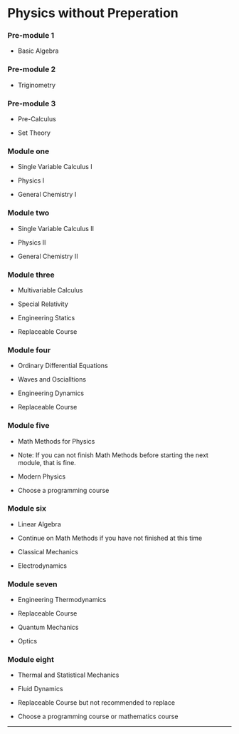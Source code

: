 # Physics without Preperation

### Pre-module 1

* Basic Algebra

### Pre-module 2

* Triginometry

### Pre-module 3

* Pre-Calculus

* Set Theory

### Module one

* Single Variable Calculus I

* Physics I

* General Chemistry I

### Module two

* Single Variable Calculus II

* Physics II

* General Chemistry II

### Module three

* Multivariable Calculus

* Special Relativity

* Engineering Statics

 * Replaceable Course

### Module four

* Ordinary Differential Equations 

* Waves and Oscialltions

* Engineering Dynamics

 * Replaceable Course

### Module five

* Math Methods for Physics

 * Note: If you can not finish Math Methods before starting the next module, that is fine. 

* Modern Physics 

* Choose a programming course

### Module six 

* Linear Algebra

 * Continue on Math Methods if you have not finished at this time

* Classical Mechanics

* Electrodynamics

### Module seven

* Engineering Thermodynamics

 * Replaceable Course

* Quantum Mechanics

* Optics

### Module eight

* Thermal and Statistical Mechanics

* Fluid Dynamics
 * Replaceable Course but not recommended to replace

* Choose a programming course or mathematics course

---
